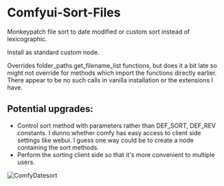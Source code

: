 # Comfyui-Sort-Files
Monkeypatch file sort to date modified or custom sort instead of lexicographic.

Install as standard custom node.

Overrides folder_paths.get_filename_list functions, but does it a bit late so might not override for methods which import the functions directly earlier.
There appear to be no such calls in vanilla installation or the extensions I have.

## Potential upgrades:
- Control sort method with parameters rather than DEF_SORT, DEF_REV constants. I dunno whether comfy has easy access to client side settings like webui.
I guess one way could be to create a node containing the sort methods.
- Perform the sorting client side so that it's more convenient to multiple users.

![ComfyDatesort](https://github.com/user-attachments/assets/a791d007-e6c1-45e0-9dbd-c517cb920ba5)

